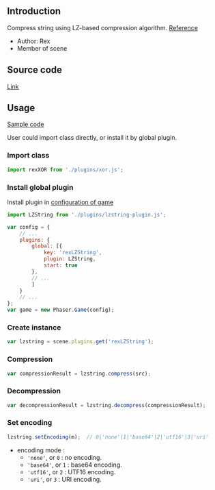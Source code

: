 ## Introduction

Compress string using LZ-based compression algorithm. [Reference](https://github.com/pieroxy/lz-string)

- Author: Rex
- Member of scene

## Source code

[Link](https://github.com/rexrainbow/phaser3-rex-notes/blob/master/plugins/lzstring/LZStringPlugin.js)

## Usage

[Sample code](https://github.com/rexrainbow/phaser3-rex-notes/tree/master/examples/lzstring)

User could import class directly, or install it by global plugin.

### Import class

```javascript
import rexXOR from './plugins/xor.js';
```

### Install global plugin

Install plugin in [configuration of game](game.md#configuration)

```javascript
import LZString from './plugins/lzstring-plugin.js';

var config = {
    // ...
    plugins: {
        global: [{
            key: 'rexLZString',
            plugin: LZString,
            start: true
        },
        // ...
        ]
    }
    // ...
};
var game = new Phaser.Game(config);
```

### Create instance

```javascript
var lzstring = scene.plugins.get('rexLZString');
```

### Compression

```javascript
var compressionResult = lzstring.compress(src);
```

### Decompression

```javascript
var decompressionResult = lzstring.decompress(compressionResult);
```

### Set encoding

```javascript
lzstring.setEncoding(m);  // 0|'none'|1|'base64'|2|'utf16'|3|'uri'
```

- encoding mode : 
    - `'none'`, or `0` : no encoding.
    - `'base64'`, or `1` : base64 encoding.
    - `'utf16'`, or `2` : UTF16 encoding.
    - `'uri'`, or `3` : URI encoding.